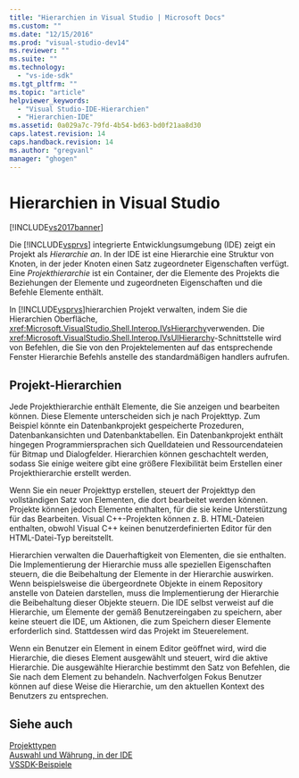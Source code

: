 ```yaml
---
title: "Hierarchien in Visual Studio | Microsoft Docs"
ms.custom: ""
ms.date: "12/15/2016"
ms.prod: "visual-studio-dev14"
ms.reviewer: ""
ms.suite: ""
ms.technology: 
  - "vs-ide-sdk"
ms.tgt_pltfrm: ""
ms.topic: "article"
helpviewer_keywords: 
  - "Visual Studio-IDE-Hierarchien"
  - "Hierarchien-IDE"
ms.assetid: 0a029a7c-79fd-4b54-bd63-bd0f21aa8d30
caps.latest.revision: 14
caps.handback.revision: 14
ms.author: "gregvanl"
manager: "ghogen"
---
```

# Hierarchien in Visual Studio
[!INCLUDE[vs2017banner](../../code-quality/includes/vs2017banner.md)]

Die [!INCLUDE[vsprvs](../../code-quality/includes/vsprvs_md.md)] integrierte Entwicklungsumgebung \(IDE\) zeigt ein Projekt als *Hierarchie an*.  In der IDE ist eine Hierarchie eine Struktur von Knoten, in der jeder Knoten einen Satz zugeordneter Eigenschaften verfügt.  Eine *Projekthierarchie* ist ein Container, der die Elemente des Projekts die Beziehungen der Elemente und zugeordneten Eigenschaften und die Befehle Elemente enthält.  
  
 In [!INCLUDE[vsprvs](../../code-quality/includes/vsprvs_md.md)]hierarchien Projekt verwalten, indem Sie die Hierarchien Oberfläche, <xref:Microsoft.VisualStudio.Shell.Interop.IVsHierarchy>verwenden.  Die <xref:Microsoft.VisualStudio.Shell.Interop.IVsUIHierarchy>\-Schnittstelle wird von Befehlen, die Sie von den Projektelementen auf das entsprechende Fenster Hierarchie Befehls anstelle des standardmäßigen handlers aufrufen.  
  
## Projekt\-Hierarchien  
 Jede Projekthierarchie enthält Elemente, die Sie anzeigen und bearbeiten können.  Diese Elemente unterscheiden sich je nach Projekttyp.  Zum Beispiel könnte ein Datenbankprojekt gespeicherte Prozeduren, Datenbankansichten und Datenbanktabellen.  Ein Datenbankprojekt enthält hingegen Programmiersprachen sich Quelldateien und Ressourcendateien für Bitmap und Dialogfelder.  Hierarchien können geschachtelt werden, sodass Sie einige weitere gibt eine größere Flexibilität beim Erstellen einer Projekthierarchie erstellt werden.  
  
 Wenn Sie ein neuer Projekttyp erstellen, steuert der Projekttyp den vollständigen Satz von Elementen, die dort bearbeitet werden können.  Projekte können jedoch Elemente enthalten, für die sie keine Unterstützung für das Bearbeiten.  Visual C\+\+\-Projekten können z. B. HTML\-Dateien enthalten, obwohl Visual C\+\+ keinen benutzerdefinierten Editor für den HTML\-Datei\-Typ bereitstellt.  
  
 Hierarchien verwalten die Dauerhaftigkeit von Elementen, die sie enthalten.  Die Implementierung der Hierarchie muss alle speziellen Eigenschaften steuern, die die Beibehaltung der Elemente in der Hierarchie auswirken.  Wenn beispielsweise die übergeordnete Objekte in einem Repository anstelle von Dateien darstellen, muss die Implementierung der Hierarchie die Beibehaltung dieser Objekte steuern.  Die IDE selbst verweist auf die Hierarchie, um Elemente der gemäß Benutzereingaben zu speichern, aber keine steuert die IDE, um Aktionen, die zum Speichern dieser Elemente erforderlich sind.  Stattdessen wird das Projekt im Steuerelement.  
  
 Wenn ein Benutzer ein Element in einem Editor geöffnet wird, wird die Hierarchie, die dieses Element ausgewählt und steuert, wird die aktive Hierarchie.  Die ausgewählte Hierarchie bestimmt den Satz von Befehlen, die Sie nach dem Element zu behandeln.  Nachverfolgen Fokus Benutzer können auf diese Weise die Hierarchie, um den aktuellen Kontext des Benutzers zu entsprechen.  
  
## Siehe auch  
 [Projekttypen](../../extensibility/internals/project-types.md)   
 [Auswahl und Währung, in der IDE](../../extensibility/internals/selection-and-currency-in-the-ide.md)   
 [VSSDK\-Beispiele](../../misc/vssdk-samples.md)